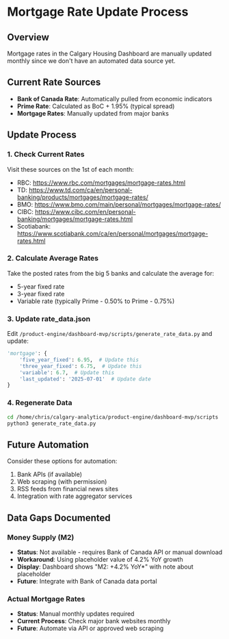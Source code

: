 # Mortgage Rate Update Process

## Overview
Mortgage rates in the Calgary Housing Dashboard are manually updated monthly since we don't have an automated data source yet.

## Current Rate Sources
- **Bank of Canada Rate**: Automatically pulled from economic indicators
- **Prime Rate**: Calculated as BoC + 1.95% (typical spread)
- **Mortgage Rates**: Manually updated from major banks

## Update Process

### 1. Check Current Rates
Visit these sources on the 1st of each month:
- RBC: https://www.rbc.com/mortgages/mortgage-rates.html
- TD: https://www.td.com/ca/en/personal-banking/products/mortgages/mortgage-rates/
- BMO: https://www.bmo.com/main/personal/mortgages/mortgage-rates/
- CIBC: https://www.cibc.com/en/personal-banking/mortgages/mortgage-rates.html
- Scotiabank: https://www.scotiabank.com/ca/en/personal/mortgages/mortgage-rates.html

### 2. Calculate Average Rates
Take the posted rates from the big 5 banks and calculate the average for:
- 5-year fixed rate
- 3-year fixed rate
- Variable rate (typically Prime - 0.50% to Prime - 0.75%)

### 3. Update rate_data.json
Edit `/product-engine/dashboard-mvp/scripts/generate_rate_data.py` and update:
```python
'mortgage': {
    'five_year_fixed': 6.95,  # Update this
    'three_year_fixed': 6.75,  # Update this
    'variable': 6.7,  # Update this
    'last_updated': '2025-07-01'  # Update date
}
```

### 4. Regenerate Data
```bash
cd /home/chris/calgary-analytica/product-engine/dashboard-mvp/scripts
python3 generate_rate_data.py
```

## Future Automation
Consider these options for automation:
1. Bank APIs (if available)
2. Web scraping (with permission)
3. RSS feeds from financial news sites
4. Integration with rate aggregator services

## Data Gaps Documented

### Money Supply (M2)
- **Status**: Not available - requires Bank of Canada API or manual download
- **Workaround**: Using placeholder value of 4.2% YoY growth
- **Display**: Dashboard shows "M2: +4.2% YoY*" with note about placeholder
- **Future**: Integrate with Bank of Canada data portal

### Actual Mortgage Rates
- **Status**: Manual monthly updates required
- **Current Process**: Check major bank websites monthly
- **Future**: Automate via API or approved web scraping